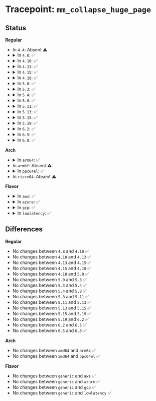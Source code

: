 # Tracepoint: <code>mm_collapse_huge_page</code>

## Status
<b>Regular</b>
<ul>
<li>
In <code>4.4</code>: Absent ⚠️
</li>
<li>
<details>
<summary>In <code>4.8</code>: ✅</summary>

Event:

```c
struct trace_event_raw_mm_collapse_huge_page {
    struct trace_entry ent;
    struct mm_struct *mm;
    int isolated;
    int status;
    char __data[0];
};
```
Function:

```c
void trace_event_raw_event_mm_collapse_huge_page(void *__data, struct mm_struct *mm, int isolated, int status);
```
</details>
</li>
<li>
<details>
<summary>In <code>4.10</code>: ✅</summary>

Event:

```c
struct trace_event_raw_mm_collapse_huge_page {
    struct trace_entry ent;
    struct mm_struct *mm;
    int isolated;
    int status;
    char __data[0];
};
```
Function:

```c
void trace_event_raw_event_mm_collapse_huge_page(void *__data, struct mm_struct *mm, int isolated, int status);
```
</details>
</li>
<li>
<details>
<summary>In <code>4.13</code>: ✅</summary>

Event:

```c
struct trace_event_raw_mm_collapse_huge_page {
    struct trace_entry ent;
    struct mm_struct *mm;
    int isolated;
    int status;
    char __data[0];
};
```
Function:

```c
void trace_event_raw_event_mm_collapse_huge_page(void *__data, struct mm_struct *mm, int isolated, int status);
```
</details>
</li>
<li>
<details>
<summary>In <code>4.15</code>: ✅</summary>

Event:

```c
struct trace_event_raw_mm_collapse_huge_page {
    struct trace_entry ent;
    struct mm_struct *mm;
    int isolated;
    int status;
    char __data[0];
};
```
Function:

```c
void trace_event_raw_event_mm_collapse_huge_page(void *__data, struct mm_struct *mm, int isolated, int status);
```
</details>
</li>
<li>
<details>
<summary>In <code>4.18</code>: ✅</summary>

Event:

```c
struct trace_event_raw_mm_collapse_huge_page {
    struct trace_entry ent;
    struct mm_struct *mm;
    int isolated;
    int status;
    char __data[0];
};
```
Function:

```c
void trace_event_raw_event_mm_collapse_huge_page(void *__data, struct mm_struct *mm, int isolated, int status);
```
</details>
</li>
<li>
<details>
<summary>In <code>5.0</code>: ✅</summary>

Event:

```c
struct trace_event_raw_mm_collapse_huge_page {
    struct trace_entry ent;
    struct mm_struct *mm;
    int isolated;
    int status;
    char __data[0];
};
```
Function:

```c
void trace_event_raw_event_mm_collapse_huge_page(void *__data, struct mm_struct *mm, int isolated, int status);
```
</details>
</li>
<li>
<details>
<summary>In <code>5.3</code>: ✅</summary>

Event:

```c
struct trace_event_raw_mm_collapse_huge_page {
    struct trace_entry ent;
    struct mm_struct *mm;
    int isolated;
    int status;
    char __data[0];
};
```
Function:

```c
void trace_event_raw_event_mm_collapse_huge_page(void *__data, struct mm_struct *mm, int isolated, int status);
```
</details>
</li>
<li>
<details>
<summary>In <code>5.4</code>: ✅</summary>

Event:

```c
struct trace_event_raw_mm_collapse_huge_page {
    struct trace_entry ent;
    struct mm_struct *mm;
    int isolated;
    int status;
    char __data[0];
};
```
Function:

```c
void trace_event_raw_event_mm_collapse_huge_page(void *__data, struct mm_struct *mm, int isolated, int status);
```
</details>
</li>
<li>
<details>
<summary>In <code>5.8</code>: ✅</summary>

Event:

```c
struct trace_event_raw_mm_collapse_huge_page {
    struct trace_entry ent;
    struct mm_struct *mm;
    int isolated;
    int status;
    char __data[0];
};
```
Function:

```c
void trace_event_raw_event_mm_collapse_huge_page(void *__data, struct mm_struct *mm, int isolated, int status);
```
</details>
</li>
<li>
<details>
<summary>In <code>5.11</code>: ✅</summary>

Event:

```c
struct trace_event_raw_mm_collapse_huge_page {
    struct trace_entry ent;
    struct mm_struct *mm;
    int isolated;
    int status;
    char __data[0];
};
```
Function:

```c
void trace_event_raw_event_mm_collapse_huge_page(void *__data, struct mm_struct *mm, int isolated, int status);
```
</details>
</li>
<li>
<details>
<summary>In <code>5.13</code>: ✅</summary>

Event:

```c
struct trace_event_raw_mm_collapse_huge_page {
    struct trace_entry ent;
    struct mm_struct *mm;
    int isolated;
    int status;
    char __data[0];
};
```
Function:

```c
void trace_event_raw_event_mm_collapse_huge_page(void *__data, struct mm_struct *mm, int isolated, int status);
```
</details>
</li>
<li>
<details>
<summary>In <code>5.15</code>: ✅</summary>

Event:

```c
struct trace_event_raw_mm_collapse_huge_page {
    struct trace_entry ent;
    struct mm_struct *mm;
    int isolated;
    int status;
    char __data[0];
};
```
Function:

```c
void trace_event_raw_event_mm_collapse_huge_page(void *__data, struct mm_struct *mm, int isolated, int status);
```
</details>
</li>
<li>
<details>
<summary>In <code>5.19</code>: ✅</summary>

Event:

```c
struct trace_event_raw_mm_collapse_huge_page {
    struct trace_entry ent;
    struct mm_struct *mm;
    int isolated;
    int status;
    char __data[0];
};
```
Function:

```c
void trace_event_raw_event_mm_collapse_huge_page(void *__data, struct mm_struct *mm, int isolated, int status);
```
</details>
</li>
<li>
<details>
<summary>In <code>6.2</code>: ✅</summary>

Event:

```c
struct trace_event_raw_mm_collapse_huge_page {
    struct trace_entry ent;
    struct mm_struct *mm;
    int isolated;
    int status;
    char __data[0];
};
```
Function:

```c
void trace_event_raw_event_mm_collapse_huge_page(void *__data, struct mm_struct *mm, int isolated, int status);
```
</details>
</li>
<li>
<details>
<summary>In <code>6.5</code>: ✅</summary>

Event:

```c
struct trace_event_raw_mm_collapse_huge_page {
    struct trace_entry ent;
    struct mm_struct *mm;
    int isolated;
    int status;
    char __data[0];
};
```
Function:

```c
void trace_event_raw_event_mm_collapse_huge_page(void *__data, struct mm_struct *mm, int isolated, int status);
```
</details>
</li>
<li>
<details>
<summary>In <code>6.8</code>: ✅</summary>

Event:

```c
struct trace_event_raw_mm_collapse_huge_page {
    struct trace_entry ent;
    struct mm_struct *mm;
    int isolated;
    int status;
    char __data[0];
};
```
Function:

```c
void trace_event_raw_event_mm_collapse_huge_page(void *__data, struct mm_struct *mm, int isolated, int status);
```
</details>
</li>
</ul>
<b>Arch</b>
<ul>
<li>
<details>
<summary>In <code>arm64</code>: ✅</summary>

Event:

```c
struct trace_event_raw_mm_collapse_huge_page {
    struct trace_entry ent;
    struct mm_struct *mm;
    int isolated;
    int status;
    char __data[0];
};
```
Function:

```c
void trace_event_raw_event_mm_collapse_huge_page(void *__data, struct mm_struct *mm, int isolated, int status);
```
</details>
</li>
<li>
In <code>armhf</code>: Absent ⚠️
</li>
<li>
<details>
<summary>In <code>ppc64el</code>: ✅</summary>

Event:

```c
struct trace_event_raw_mm_collapse_huge_page {
    struct trace_entry ent;
    struct mm_struct *mm;
    int isolated;
    int status;
    char __data[0];
};
```
Function:

```c
void trace_event_raw_event_mm_collapse_huge_page(void *__data, struct mm_struct *mm, int isolated, int status);
```
</details>
</li>
<li>
In <code>riscv64</code>: Absent ⚠️
</li>
</ul>
<b>Flavor</b>
<ul>
<li>
<details>
<summary>In <code>aws</code>: ✅</summary>

Event:

```c
struct trace_event_raw_mm_collapse_huge_page {
    struct trace_entry ent;
    struct mm_struct *mm;
    int isolated;
    int status;
    char __data[0];
};
```
Function:

```c
void trace_event_raw_event_mm_collapse_huge_page(void *__data, struct mm_struct *mm, int isolated, int status);
```
</details>
</li>
<li>
<details>
<summary>In <code>azure</code>: ✅</summary>

Event:

```c
struct trace_event_raw_mm_collapse_huge_page {
    struct trace_entry ent;
    struct mm_struct *mm;
    int isolated;
    int status;
    char __data[0];
};
```
Function:

```c
void trace_event_raw_event_mm_collapse_huge_page(void *__data, struct mm_struct *mm, int isolated, int status);
```
</details>
</li>
<li>
<details>
<summary>In <code>gcp</code>: ✅</summary>

Event:

```c
struct trace_event_raw_mm_collapse_huge_page {
    struct trace_entry ent;
    struct mm_struct *mm;
    int isolated;
    int status;
    char __data[0];
};
```
Function:

```c
void trace_event_raw_event_mm_collapse_huge_page(void *__data, struct mm_struct *mm, int isolated, int status);
```
</details>
</li>
<li>
<details>
<summary>In <code>lowlatency</code>: ✅</summary>

Event:

```c
struct trace_event_raw_mm_collapse_huge_page {
    struct trace_entry ent;
    struct mm_struct *mm;
    int isolated;
    int status;
    char __data[0];
};
```
Function:

```c
void trace_event_raw_event_mm_collapse_huge_page(void *__data, struct mm_struct *mm, int isolated, int status);
```
</details>
</li>
</ul>

## Differences
<b>Regular</b>
<ul>
<li>
No changes between <code>4.8</code> and <code>4.10</code> ✅
</li>
<li>
No changes between <code>4.10</code> and <code>4.13</code> ✅
</li>
<li>
No changes between <code>4.13</code> and <code>4.15</code> ✅
</li>
<li>
No changes between <code>4.15</code> and <code>4.18</code> ✅
</li>
<li>
No changes between <code>4.18</code> and <code>5.0</code> ✅
</li>
<li>
No changes between <code>5.0</code> and <code>5.3</code> ✅
</li>
<li>
No changes between <code>5.3</code> and <code>5.4</code> ✅
</li>
<li>
No changes between <code>5.4</code> and <code>5.8</code> ✅
</li>
<li>
No changes between <code>5.8</code> and <code>5.11</code> ✅
</li>
<li>
No changes between <code>5.11</code> and <code>5.13</code> ✅
</li>
<li>
No changes between <code>5.13</code> and <code>5.15</code> ✅
</li>
<li>
No changes between <code>5.15</code> and <code>5.19</code> ✅
</li>
<li>
No changes between <code>5.19</code> and <code>6.2</code> ✅
</li>
<li>
No changes between <code>6.2</code> and <code>6.5</code> ✅
</li>
<li>
No changes between <code>6.5</code> and <code>6.8</code> ✅
</li>
</ul>
<b>Arch</b>
<ul>
<li>
No changes between <code>amd64</code> and <code>arm64</code> ✅
</li>
<li>
No changes between <code>amd64</code> and <code>ppc64el</code> ✅
</li>
</ul>
<b>Flavor</b>
<ul>
<li>
No changes between <code>generic</code> and <code>aws</code> ✅
</li>
<li>
No changes between <code>generic</code> and <code>azure</code> ✅
</li>
<li>
No changes between <code>generic</code> and <code>gcp</code> ✅
</li>
<li>
No changes between <code>generic</code> and <code>lowlatency</code> ✅
</li>
</ul>
